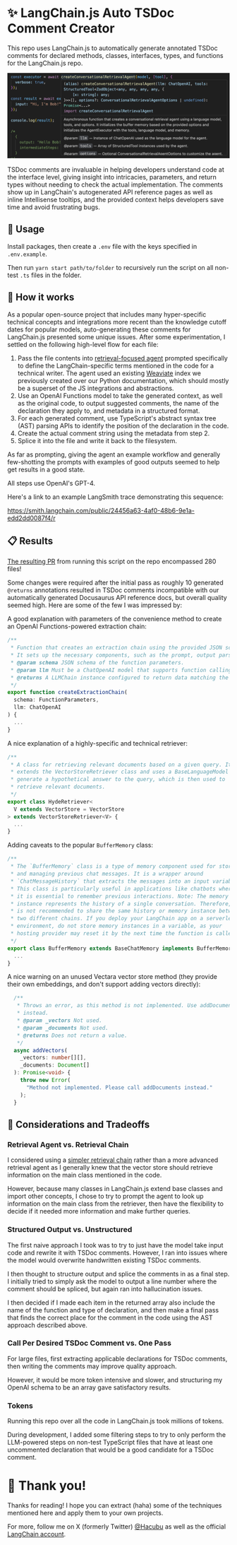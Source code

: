 # ✨ LangChain.js Auto TSDoc Comment Creator

This repo uses LangChain.js to automatically generate annotated TSDoc comments for declared methods, classes, interfaces, types, and functions
for the LangChain.js repo.

![Sample TSDoc comment shown in Intellisense in VSCode](/public/images/intellisense_tooltip.png)

TSDoc comments are invaluable in helping developers understand code at the interface level, giving insight into
intricacies, parameters, and return types without needing to check the actual implementation. The comments show
up in LangChain's autogenerated API reference pages as well as inline Intellisense tooltips, and the provided context
helps developers save time and avoid frustrating bugs.

## 🔨 Usage

Install packages, then create a `.env` file with the keys specified in `.env.example`.

Then run `yarn start path/to/folder` to recursively run the script on all non-test `.ts` files in the folder.

## 🔎 How it works

As a popular open-source project that includes many hyper-specific technical concepts and integrations more recent than the knowledge
cutoff dates for popular models, auto-generating these comments for LangChain.js presented some unique issues. After some
experimentation, I settled on the following high-level flow for each file:

1. Pass the file contents into [retrieval-focused agent](https://js.langchain.com/docs/use_cases/question_answering/conversational_retrieval_agents) prompted specifically to define the LangChain-specific terms mentioned in the code for a technical writer. The agent used an existing [Weaviate](https://js.langchain.com/docs/modules/data_connection/vectorstores/integrations/weaviate) index we previously created over our Python documentation, which should mostly be a superset of the JS integrations and abstractions.
2. Use an OpenAI Functions model to take the generated context, as well as the original code, to output suggested comments, the name of the declaration they apply to, and metadata in a structured format.
3. For each generated comment, use TypeScript's abstract syntax tree (AST) parsing APIs to identify the position of the declaration in the code.
4. Create the actual comment string using the metadata from step 2.
5. Splice it into the file and write it back to the filesystem.

As far as prompting, giving the agent an example workflow and generally few-shotting the prompts with examples of good outputs seemed to help get
results in a good state.

All steps use OpenAI's GPT-4.

Here's a link to an example LangSmith trace demonstrating this sequence:

https://smith.langchain.com/public/24456a63-4af0-48b6-9e1a-edd2dd0087f4/r

## 📋 Results

[The resulting PR](https://github.com/hwchase17/langchainjs/pull/2341) from running this script on the repo encompassed 280 files!

Some changes were required after the initial pass as roughly 10 generated `@returns` annotations resulted in TSDoc comments incompatible with
our automatically generated Docusaurus API reference docs, but overall quality seemed high. Here are some of the few I was impressed by:

A good explanation with parameters of the convenience method to create an OpenAI Functions-powered extraction chain:

```typescript
/**
 * Function that creates an extraction chain using the provided JSON schema.
 * It sets up the necessary components, such as the prompt, output parser, and tags.
 * @param schema JSON schema of the function parameters.
 * @param llm Must be a ChatOpenAI model that supports function calling.
 * @returns A LLMChain instance configured to return data matching the schema.
 */
export function createExtractionChain(
  schema: FunctionParameters,
  llm: ChatOpenAI
) {
  ...
}
```

A nice explanation of a highly-specific and technical retriever:

```typescript
/**
 * A class for retrieving relevant documents based on a given query. It
 * extends the VectorStoreRetriever class and uses a BaseLanguageModel to
 * generate a hypothetical answer to the query, which is then used to
 * retrieve relevant documents.
 */
export class HydeRetriever<
  V extends VectorStore = VectorStore
> extends VectorStoreRetriever<V> {
  ...
}
```

Adding caveats to the popular `BufferMemory` class:

```typescript
/**
 * The `BufferMemory` class is a type of memory component used for storing
 * and managing previous chat messages. It is a wrapper around
 * `ChatMessageHistory` that extracts the messages into an input variable.
 * This class is particularly useful in applications like chatbots where
 * it is essential to remember previous interactions. Note: The memory
 * instance represents the history of a single conversation. Therefore, it
 * is not recommended to share the same history or memory instance between
 * two different chains. If you deploy your LangChain app on a serverless
 * environment, do not store memory instances in a variable, as your
 * hosting provider may reset it by the next time the function is called.
 */
export class BufferMemory extends BaseChatMemory implements BufferMemoryInput {
  ...
}
```

A nice warning on an unused Vectara vector store method (they provide their own embeddings, and don't support adding vectors directly):

```typescript
  /**
   * Throws an error, as this method is not implemented. Use addDocuments
   * instead.
   * @param _vectors Not used.
   * @param _documents Not used.
   * @returns Does not return a value.
   */
  async addVectors(
    _vectors: number[][],
    _documents: Document[]
  ): Promise<void> {
    throw new Error(
      "Method not implemented. Please call addDocuments instead."
    );
  }
```

## 🧪 Considerations and Tradeoffs

### Retrieval Agent vs. Retrieval Chain

I considered using a [simpler retrieval chain](https://js.langchain.com/docs/modules/chains/popular/vector_db_qa) rather than a more
advanced retrieval agent as I generally knew that the vector store should retrieve information on the main class mentioned in the
code.

However, because many classes in LangChain.js extend base classes and import other concepts, I chose to try to prompt
the agent to look up information on the main class from the retriever, then have the flexibility to decide if it needed
more information and make further queries.

### Structured Output vs. Unstructured

The first naive approach I took was to try to just have the model take input code and rewrite it with TSDoc comments.
However, I ran into issues where the model would overwrite handwritten existing TSDoc comments.

I then thought to structure output and splice the comments in as a final step. I initially tried to simply ask the model to output a line
number where the comment should be spliced, but again ran into hallucination issues.

I then decided if I made each item in the returned array also include the name of the function and type of declaration, and then make
a final pass that finds the correct place for the comment in the code using the AST approach described above.

### Call Per Desired TSDoc Comment vs. One Pass

For large files, first extracting applicable declarations for TSDoc comments, then writing the comments may improve quality approach.

However, it would be more token intensive and slower, and structuring my OpenAI schema to be an array gave satisfactory results.

### Tokens

Running this repo over all the code in LangChain.js took millions of tokens.

During development, I added some filtering steps to try to only perform the LLM-powered steps on non-test TypeScript files that
have at least one uncommented declaration that would be a good candidate for a TSDoc comment.

# 🙏 Thank you!

Thanks for reading! I hope you can extract (haha) some of the techniques mentioned here and apply them to your own projects.

For more, follow me on X (formerly Twitter) [@Hacubu](https://x.com/hacubu) as well as the official [LangChain account](https://x.com/langchainai).

